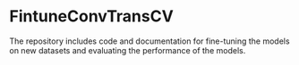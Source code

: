# FintuneConvTransCV
The repository includes code and documentation for fine-tuning the models on new datasets and evaluating the performance of the models.